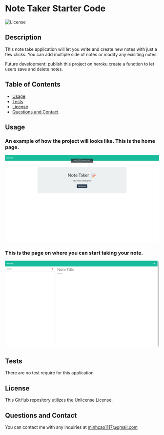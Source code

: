 # Note Taker Starter Code

![License](https://img.shields.io/badge/License-Unlicense-blue.svg)

## Description
This note take application will let you write and create new notes with just a few clicks. You can add multiple side of notes or modify any exisiting notes. 

Future development: publish this project on heroku create a function to let users save and delete notes. 


## Table of Contents

* [Usage](#usage)
* [Tests](#tests)
* [License](#license)
* [Questions and Contact](#questions_and_contact)


## Usage

### An example of how the project will looks like. This is the home page.
![image](assets/Note__taker_01.png)

### This is the page on where you can start taking your note.
![image](assets/Note__taker_02.png)


## Tests
There are no test require for this application


## License 
This GitHub repository utilizes the Unlicense License.


## Questions and Contact
You can contact me with any inquiries at [minhcao1117@gmail.com](mailto:minhcao1117@gmail.com)